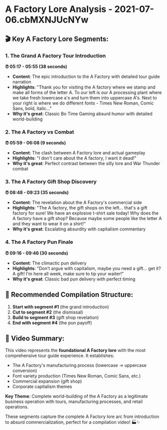 # A Factory Lore Analysis - 2021-07-06.cbMXNJUcNYw

## 🎬 **Key A Factory Lore Segments:**

### **1. The Grand A Factory Tour Introduction**

**⏰ 05:17 - 05:55 (38 seconds)**

- **Content**: The epic introduction to the A Factory with detailed tour guide narration
- **Highlights**: "Thank you for visiting the A factory where we stamp and make all forms of the letter A. To our left is our A processing plant where we take fresh lowercase a's and turn them into uppercase A's. Next to your right is where we do different fonts - Times New Roman, Comic Sans, bold, italic..."
- **Why it's great**: Classic Bo Time Gaming absurd humor with detailed world-building

### **2. The A Factory vs Combat**

**⏰ 05:59 - 06:08 (9 seconds)**

- **Content**: The clash between A Factory lore and actual gameplay
- **Highlights**: "I don't care about the A factory, I want it dead!"
- **Why it's great**: Perfect contrast between the silly lore and War Thunder combat

### **3. The A Factory Gift Shop Discovery**

**⏰ 08:48 - 09:23 (35 seconds)**

- **Content**: The revelation about the A Factory's commercial side
- **Highlights**: "The A factory, the gift shops on the left... that's a gift factory for sure! We have an explosive t-shirt sale today! Why does the A factory have a gift shop? Because maybe some people like the letter A and they want to wear it on a shirt!"
- **Why it's great**: Escalating absurdity with capitalism commentary

### **4. The A Factory Pun Finale**

**⏰ 09:16 - 09:46 (30 seconds)**

- **Content**: The climactic pun delivery
- **Highlights**: "Don't argue with capitalism, maybe you need a gift... get it? A gift! I'm here all week, make sure to tip your waiter!"
- **Why it's great**: Classic bad pun delivery with perfect timing

## 🎯 **Recommended Compilation Structure:**

1. **Start with segment #1** (the grand introduction)
2. **Cut to segment #2** (the dismissal)
3. **Build to segment #3** (gift shop revelation)
4. **End with segment #4** (the pun payoff)

## 📝 **Video Summary:**

This video represents the **foundational A Factory lore** with the most comprehensive tour guide experience. It establishes:

- The A Factory's manufacturing process (lowercase → uppercase conversion)
- Font variety production (Times New Roman, Comic Sans, etc.)
- Commercial expansion (gift shop)
- Corporate capitalism themes

**Key Theme**: Complete world-building of the A Factory as a legitimate business operation with tours, manufacturing processes, and retail operations.

These segments capture the complete A Factory lore arc from introduction to absurd commercialization, perfect for a compilation video! 🏭✨

